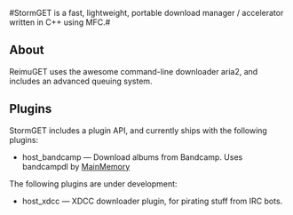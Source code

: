#StormGET is a fast, lightweight, portable download manager / accelerator written in C++ using MFC.#

About
------------
ReimuGET uses the awesome command-line downloader aria2, and includes an advanced queuing system.

Plugins
------------
StormGET includes a plugin API, and currently ships with the following plugins:

- host_bandcamp — Download albums from Bandcamp. Uses bandcampdl by [MainMemory](http://mm.reimuhakurei.net/)

The following plugins are under development:

- host_xdcc — XDCC downloader plugin, for pirating stuff from IRC bots.